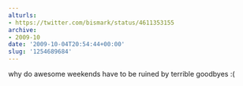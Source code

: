 ```yaml
---
alturls:
- https://twitter.com/bismark/status/4611353155
archive:
- 2009-10
date: '2009-10-04T20:54:44+00:00'
slug: '1254689684'
---
```


why do awesome weekends have to be ruined by terrible goodbyes :(

